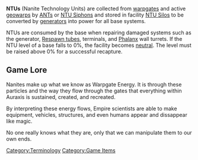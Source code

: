 **NTUs** (Nanite Technology Units) are collected from
[warpgates](warpgate.md) and active
[geowarps](geowarp.md) by
[ANTs](Advanced_Nanite_Transport.md) or [NTU
Siphons](NTU_Siphon.md) and stored in facility [NTU
Silos](NTU_Silo.md) to be converted by
[generators](generator.md) into power for all base systems.

NTUs are consumed by the base when repairing damaged systems such as the
generator, [Respawn tubes](Respawn_tube.md), terminals, and
[Phalanx](Phalanx.md) wall turrets. If the NTU level of a base
falls to 0%, the facility becomes [neutral](neutral.md). The
level must be raised above 0% for a successful recapture.

## Game Lore

Nanites make up what we know as Warpgate Energy. It is through these
particles and the way they flow through the gates that everything within
Auraxis is sustained, created, and recreated.

By interpreting these energy flows, Empire scientists are able to make
equipment, vehicles, structures, and even humans appear and dissappear
like magic.

No one really knows what they are, only that we can manipulate them to
our own ends.

[Category:Terminology](Category:Terminology.md) [Category:Game
Items](Category:Game_Items.md)
